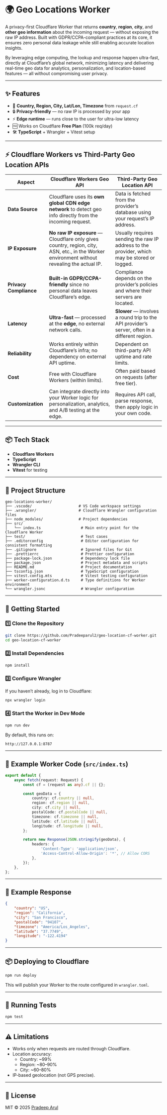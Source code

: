 # 🌍 Geo Locations Worker

A privacy-first Cloudflare Worker that returns **country**, **region**, **city**, and **other geo information** about the incoming request — without exposing the raw IP address.
Built with GDPR/CCPA-compliant practices at its core, it ensures zero personal data leakage while still enabling accurate location insights.

By leveraging edge computing, the lookup and response happen ultra-fast, directly at Cloudflare’s global network, minimizing latency and delivering real-time geo data for analytics, personalization, and location-based features — all without compromising user privacy.

---

## ✨ Features

- 📍 **Country, Region, City, Lat/Lon, Timezone** from `request.cf`
- 🔒 **Privacy-friendly** — no raw IP is processed by your app
- ⚡ **Edge runtime** — runs close to the user for ultra-low latency
- 🆓 Works on Cloudflare **Free Plan** (100k req/day)
- 🛠 **TypeScript** + Wrangler + Vitest setup

---
## ⚡️ Cloudflare Workers vs Third-Party Geo Location APIs

| Aspect | Cloudflare Workers Geo API | Third-Party Geo Location API |
|--------|----------------------------|------------------------------|
| **Data Source** | Cloudflare uses its **own global CDN edge network** to detect geo info directly from the incoming request. | Data is fetched from the provider’s database using your request’s IP address. |
| **IP Exposure** | **No raw IP exposure** — Cloudflare only gives country, region, city, ASN, etc., in the Worker environment without revealing the actual IP. | Usually requires sending the raw IP address to the provider, which may be stored or logged. |
| **Privacy Compliance** | **Built-in GDPR/CCPA-friendly** since no personal data leaves Cloudflare’s edge. | Compliance depends on the provider’s policies and where their servers are located. |
| **Latency** | **Ultra-fast** — processed at the **edge**, no external network calls. | **Slower** — involves a round trip to the API provider’s server, often in a different region. |
| **Reliability** | Works entirely within Cloudflare’s infra; no dependency on external API uptime. | Dependent on third-party API uptime and rate limits. |
| **Cost** | Free with Cloudflare Workers (within limits). | Often paid based on requests (after free tier). |
| **Customization** | Can integrate directly into your Worker logic for personalization, analytics, and A/B testing at the edge. | Requires API call, parse response, then apply logic in your own code. |

---

## 📦 Tech Stack

- **Cloudflare Workers**
- **TypeScript**
- **Wrangler CLI**
- **Vitest** for testing

---

## 📂 Project Structure

```
geo-locations-worker/
├── .vscode/                     # VS Code workspace settings
├── .wrangler/                   # Cloudflare Wrangler configuration files
├── node_modules/                # Project dependencies
├── src/
│   └── index.ts                  # Main entry point for the Cloudflare Worker
├── test/                         # Test cases
├── .editorconfig                 # Editor configuration for consistent formatting
├── .gitignore                    # Ignored files for Git
├── .prettierrc                   # Prettier configuration
├── package-lock.json             # Dependency lock file
├── package.json                  # Project metadata and scripts
├── README.md                     # Project documentation
├── tsconfig.json                 # TypeScript configuration
├── vitest.config.mts             # Vitest testing configuration
├── worker-configuration.d.ts     # Type definitions for Worker environment
└── wrangler.jsonc                # Wrangler configuration
```

---

## 🚀 Getting Started

### 1️⃣ Clone the Repository

```bash
git clone https://github.com/Pradeeparul2/geo-location-cf-worker.git
cd geo-location-cf-worker
```

### 2️⃣ Install Dependencies

```bash
npm install
```

### 3️⃣ Configure Wrangler

If you haven’t already, log in to Cloudflare:

```bash
npx wrangler login
```

### 4️⃣ Start the Worker in Dev Mode

```bash
npm run dev
```

By default, this runs on:

```
http://127.0.0.1:8787
```

---

## 📜 Example Worker Code (`src/index.ts`)

```ts
export default {
	async fetch(request: Request) {
		const cf = (request as any).cf || {};

		const geoData = {
			country: cf.country || null,
			region: cf.region || null,
			city: cf.city || null,
			postalCode: cf.postalCode || null,
			timezone: cf.timezone || null,
			latitude: cf.latitude || null,
			longitude: cf.longitude || null,
		};

		return new Response(JSON.stringify(geoData), {
			headers: {
				'Content-Type': 'application/json',
				'Access-Control-Allow-Origin': '*', // Allow CORS
			},
		});
	},
};
```

---

## 📡 Example Response

```json
{
	"country": "US",
	"region": "California",
	"city": "San Francisco",
	"postalCode": "94107",
	"timezone": "America/Los_Angeles",
	"latitude": "37.7749",
	"longitude": "-122.4194"
}
```

---

## 📦 Deploying to Cloudflare

```bash
npm run deploy
```

This will publish your Worker to the route configured in `wrangler.toml`.

---

## 🧪 Running Tests

```bash
npm test
```

---

## ⚠️ Limitations

- Works only when requests are routed through Cloudflare.
- Location accuracy:
  - Country: ~99%
  - Region: ~80–90%
  - City: ~60–80%
- IP-based geolocation (not GPS precise).

---

## 📄 License

MIT © 2025 [Pradeep Arul](https://github.com/Pradeeparul2)
